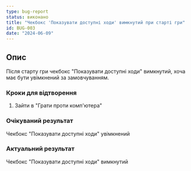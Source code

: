```yaml
---
type: bug-report
status: виконано
title: "Чекбокс 'Показувати доступні ходи' вимкнутий при старті гри"
id: BUG-003
date: "2024-06-09"
---
```


## Опис
Після старту гри чекбокс "Показувати доступні ходи" вимкнутий, хоча має бути увімкнений за замовчуванням.

### Кроки для відтворення
1. Зайти в "Грати проти комп'ютера"

### Очікуваний результат
Чекбокс "Показувати доступні ходи" увімкнений

### Актуальний результат
Чекбокс "Показувати доступні ходи" вимкнутий 